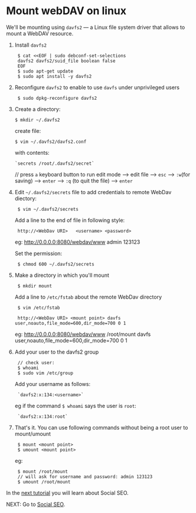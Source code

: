 # Mount webDAV on linux

We'll be mounting using `davfs2` — a Linux file system driver that allows to mount a WebDAV resource.

1. Install `davfs2`

		$ cat <<EOF | sudo debconf-set-selections
		davfs2 davfs2/suid_file boolean false
		EOF
		$ sudo apt-get update
		$ sudo apt install -y davfs2

1. Reconfigure `davfs2` to enable to use `davfs` under unprivileged users

    	$ sudo dpkg-reconfigure davfs2

1.  Create a directory: 

		$ mkdir ~/.davfs2

    create file:

    	$ vim ~/.davfs2/davfs2.conf

    with contents:

		`secrets /root/.davfs2/secret`

    // press `a` keyboard button to run edit mode --> edit file --> `esc` --> `:w`(for saving) --> `enter` --> `:q` (to quit the file) --> `enter` 

1. Edit `~/.davfs2/secrets` file to add credentials to remote WebDav diectory:

    	$ vim ~/.davfs2/secrets

    Add a line to the end of file in following style:

		http://<WebDav URI>   <username> <password>

    eg: 
		http://0.0.0.0:8080/webdav/www  admin 123123

    Set the permission: 

		$ chmod 600 ~/.davfs2/secrets

1. Make a directory in which you'll mount

    	$ mkdir mount

    Add a line to `/etc/fstab` about the remote WebDav directory

    	$ vim /etc/fstab

		http://<WebDav URI> <mount point> davfs user,noauto,file_mode=600,dir_mode=700 0 1

    eg:
		http://0.0.0.0:8080/webdav/www /root/mount davfs user,noauto,file_mode=600,dir_mode=700 0 1

1. Add your user to the davfs2 group

		// check user:
		$ whoami
		$ sudo vim /etc/group

    Add your username as follows:

		`davfs2:x:134:<username>`

    eg if the command `$ whoami` says the user is `root`:

		`davfs2:x:134:root`

1. That's it. You can use following commands without being a root user to mount/umount

		$ mount <mount point>
		$ umount <mount point>

    eg:

		$ mount /root/mount
		// will ask for username and password: admin 123123
		$ umount /root/mount

In the [next tutorial](/seo/) you will learn about Social SEO.

NEXT: Go to [Social SEO](/seo/).
